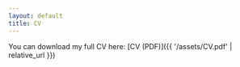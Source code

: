 ```yaml
---
layout: default
title: CV
---
```


You can download my full CV here: [CV (PDF)]({{ '/assets/CV.pdf' | relative_url }})
